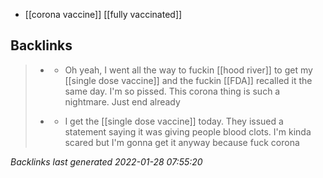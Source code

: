 - [[corona vaccine]]
  [[fully vaccinated]]
## Backlinks

> - [](2021-04-14.md)
>   - Oh yeah, I went all the way to fuckin [[hood river]] to get my [[single dose vaccine]] and the fuckin [[FDA]] recalled it the same day. I'm so pissed. This corona thing is such a nightmare. Just end already
>    
> - [](2021-04-13.md)
>   - I get the [[single dose vaccine]] today. They issued a statement saying it was giving people blood clots. I'm kinda scared but I'm gonna get it anyway because fuck corona

_Backlinks last generated 2022-01-28 07:55:20_